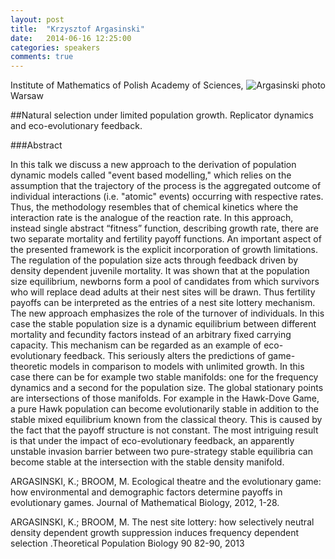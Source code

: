 ```yaml
---
layout: post
title:  "Krzysztof Argasinski"
date:   2014-06-16 12:25:00
categories: speakers
comments: true
---
```


<footer class="entry-meta">
<img src="{{ site.url }}/images/argasinski.jpg" alt="Argasinski photo" align="right">
<span class="author vcard" itemprop="author" itemscope itemtype="http://schema.org/Person"></a></span></span>
</footer>


Institute of Mathematics of Polish Academy of Sciences,Warsaw

##Natural selection under limited population growth. Replicator dynamics and eco-evolutionary feedback.

###Abstract

In this talk we discuss a new approach to the derivation of population dynamic models called "event based modelling," which relies on the assumption that the trajectory of the process is the aggregated outcome of individual interactions (i.e. "atomic" events) occurring with respective rates. Thus, the methodology resembles that of chemical kinetics where the interaction rate is the analogue of the reaction rate. In this approach, instead single abstract “fitness” function, describing growth rate, there are two separate mortality and fertility payoff functions. An important aspect of the presented framework is the explicit incorporation of growth limitations. The regulation of the population size acts through feedback driven by density dependent juvenile mortality.  It was shown that at the population size equilibrium, newborns form a pool of candidates from which survivors who will replace dead adults at their nest sites will be drawn. Thus fertility payoffs can be interpreted as the entries of a nest site lottery mechanism.  The new approach emphasizes the role of the turnover of individuals. In this case the stable population size is a dynamic equilibrium between different mortality and fecundity factors instead of an arbitrary fixed carrying capacity. This mechanism can be regarded as an example of eco-evolutionary feedback.  This seriously alters the predictions of game-theoretic models in comparison to models with unlimited growth. In this case there can be for example two stable manifolds: one for the frequency dynamics and a second for the population size.  The global stationary points are intersections of those manifolds. For example in the Hawk-Dove Game, a pure Hawk population can become evolutionarily stable in addition to the stable mixed equilibrium known from the classical theory. This is caused by the fact that the payoff structure is not constant. The most intriguing result is that under the impact of eco-evolutionary feedback, an apparently unstable invasion barrier between two pure-strategy stable equilibria can become stable at the intersection with the stable density manifold.

ARGASINSKI, K.; BROOM, M. Ecological theatre and the evolutionary game: how environmental and demographic factors determine payoffs in evolutionary games. Journal of Mathematical Biology, 2012, 1-28.ARGASINSKI, K.; BROOM, M. The nest site lottery: how selectively neutral density dependent growth suppression induces frequency dependent selection .Theoretical Population Biology 90 82-90, 2013